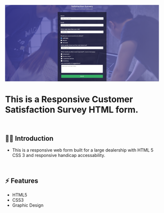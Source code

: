 

![](https://raw.githubusercontent.com/Matthewpco/CustomerSurvey/master/CustomerSurveyPNG.png)

# This is a Responsive Customer Satisfaction Survey HTML form. 

<br>

## 🙋‍♂️ Introduction 

- This is a responsive web form built for a large dealership with HTML 5 CSS 3 and responsive handicap accessability. 

<br>

## ⚡ Features
- HTML5
- CSS3
- Graphic Design

